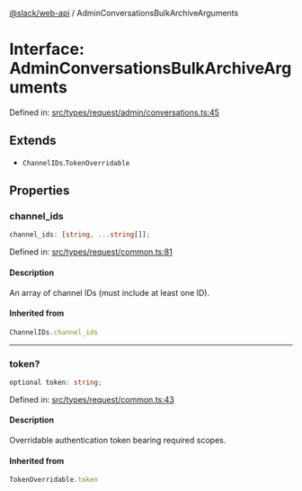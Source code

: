 [@slack/web-api](../index.md) / AdminConversationsBulkArchiveArguments

# Interface: AdminConversationsBulkArchiveArguments

Defined in: [src/types/request/admin/conversations.ts:45](https://github.com/slackapi/node-slack-sdk/blob/main/packages/web-api/src/types/request/admin/conversations.ts#L45)

## Extends

- `ChannelIDs`.`TokenOverridable`

## Properties

### channel\_ids

```ts
channel_ids: [string, ...string[]];
```

Defined in: [src/types/request/common.ts:81](https://github.com/slackapi/node-slack-sdk/blob/main/packages/web-api/src/types/request/common.ts#L81)

#### Description

An array of channel IDs (must include at least one ID).

#### Inherited from

```ts
ChannelIDs.channel_ids
```

***

### token?

```ts
optional token: string;
```

Defined in: [src/types/request/common.ts:43](https://github.com/slackapi/node-slack-sdk/blob/main/packages/web-api/src/types/request/common.ts#L43)

#### Description

Overridable authentication token bearing required scopes.

#### Inherited from

```ts
TokenOverridable.token
```
